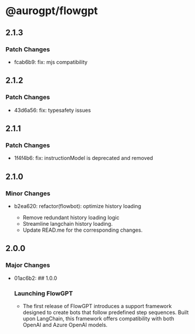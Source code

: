 # @aurogpt/flowgpt

## 2.1.3

### Patch Changes

- fcab6b9: fix: mjs compatibility

## 2.1.2

### Patch Changes

- 43d6a56: fix: typesafety issues

## 2.1.1

### Patch Changes

- 1f4f4b6: fix: instructionModel is deprecated and removed

## 2.1.0

### Minor Changes

- b2ea620: refactor(flowbot): optimize history loading

  - Remove redundant history loading logic
  - Streamline langchain history loading.
  - Update READ.me for the corresponding changes.

## 2.0.0

### Major Changes

- 01ac6b2: ## 1.0.0

  ### Launching FlowGPT

  - The first release of FlowGPT introduces a support framework designed to create bots that follow predefined step sequences. Built upon LangChain, this framework offers compatibility with both OpenAI and Azure OpenAI models.
